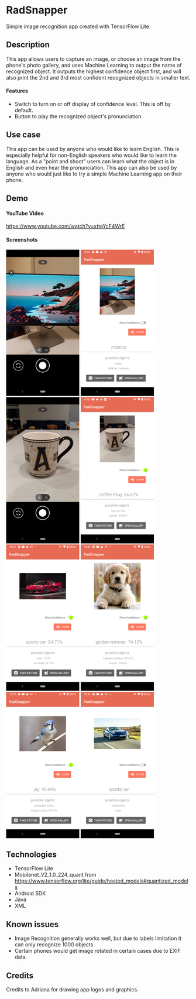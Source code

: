 # RadSnapper
Simple image recognition app created with TensorFlow Lite.

## Description
This app allows users to capture an image, or choose an image from the phone's photo gallery, and uses Machine Learning to output the name of recognized object. 
It outputs the highest confidence object first, and will also print the 2nd and 3rd most confident recognized objects in smaller text.

#### Features
- Switch to turn on or off display of confidence level. This is off by default.
- Button to play the recognized object's pronunciation.


## Use case
This app can be used by anyone who would like to learn English. 
This is especially helpful for non-English speakers who would like to learn the language.
As a "point and shoot" users can learn what the object is in English and even hear the pronunciation.
This app can also be used by anyone who would just like to try a simple Machine Learning app on their phone.


## Demo
#### YouTube Video
https://www.youtube.com/watch?v=xtteYcF4WrE

#### Screenshots
<img src="/app/src/main/assets/screenshots/Screenshot_20210417-231427.png" width="200" height="400"> <img src="/app/src/main/assets/screenshots/Screenshot_20210417-231438.png" width="200" height="400"> 
<img src="/app/src/main/assets/screenshots/Screenshot_20210417-231609.png" width="200" height="400"> 
<img src="/app/src/main/assets/screenshots/Screenshot_20210417-231625.png" width="200" height="400">
<img src="/app/src/main/assets/screenshots/Screenshot_20210417-223104.png" width="200" height="400">
<img src="/app/src/main/assets/screenshots/Screenshot_20210417-223113.png" width="200" height="400">
<img src="/app/src/main/assets/screenshots/Screenshot_20210417-223122.png" width="200" height="400">
<img src="/app/src/main/assets/screenshots/Screenshot_20210417-223133.png" width="200" height="400">


## Technologies
- TensorFlow Lite 
- Mobilenet_V2_1.0_224_quant from https://www.tensorflow.org/lite/guide/hosted_models#quantized_models
- Android SDK
- Java
- XML


## Known issues
- Image Recognition generally works well, but due to labels limitation it can only recognize 1000 objects.
- Certain phones would get image rotated in certain cases due to EXIF data.


## Credits
Credits to Adriana for drawing app logos and graphics.






